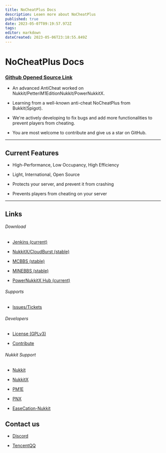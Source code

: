 ```yaml
---
title: NoCheatPlus Docs
description: Leaen more about NoCheatPlus
published: true
date: 2023-05-07T09:19:57.972Z
tags: 
editor: markdown
dateCreated: 2023-05-06T23:18:55.849Z
---
```


# NoCheatPlus Docs

### [Github Opened Source Link](https://github.com/Physical-Science-Academy/NoCheatPlus)

- An advanced AntiCheat worked on Nukkit/PetteriM1EditionNukkit/PowerNukkitX.

- Learning from a well-known anti-cheat NoCheatPlus from Bukkit(Spigot).

- We're actively developing to fix bugs and add more functionalities to prevent players from cheating.

- You are most welcome to contribute and give us a star on GitHub.

---------

## Current Features

- High-Performance, Low Occupancy, High Efficiency

- Light, International, Open Source

- Protects your server, and prevent it from crashing

- Prevents players from cheating on your server

---------

## Links

###### Download

* [Jenkins (current)](https://ci.lanink.cn/job/NoCheatPlus/)

* [NukkitX/CloudBurst (stable)](https://cloudburstmc.org/resources/nocheatplus.820/)

* [MCBBS (stable)](https://www.mcbbs.net/forum.php?mod=viewthread&tid=1430379)

* [MINEBBS (stable)](https://www.minebbs.com/resources/nocheatplus.5551/)

* [PowerNukkitX Hub (current)](https://powernukkitx.com/hub/plugin/detail/Physical-Science-Academy/NoCheatPlus)

###### Supports

* [Issues/Tickets](https://github.com/Physical-Science-Academy/NoCheatPlus/issues)

###### Developers

* [License (GPLv3)](https://github.com/Physical-Science-Academy/NoCheatPlus/blob/main/LICENSE)

* [Contribute](https://github.com/Physical-Science-Academy/NoCheatPlus/blob/main/CONTRIBUTING.md)

###### Nukkit Support

* [Nukkit](https://github.com/Nukkit/Nukkit)

* [NukkitX](https://github.com/CloudburstMC/Nukkit)

* [PM1E](https://github.com/PetteriM1/NukkitPetteriM1Edition)

* [PNX](https://github.com/PowerNukkitX/PowerNukkitX)

* [EaseCation-Nukkit](https://github.com/EaseCation/Nukkit)

## Contact us

- [Discord](https://discord.gg/bCQ8pEgk4t)

- [TencentQQ](http://qm.qq.com/cgi-bin/qm/qr?_wv=1027&k=ysAUd55Yl8WDcfk910CVmc6ROGf0RqFU&authKey=CHhN10VbvJV6zO81LLz44I3gVa8UvU%2BCfiGBmTMTgI4do29IJ55AlIptNu8ctzO7&noverify=0&group_code=603565881)